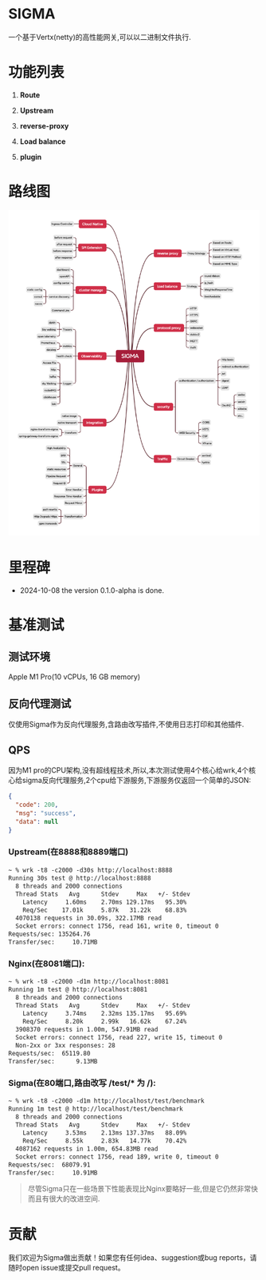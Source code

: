 # SIGMA

一个基于Vertx(netty)的高性能网关,可以以二进制文件执行.

# 功能列表

1. **Route**
2. **Upstream**
3. **reverse-proxy**
4. **Load balance**

5. **plugin**

# 路线图

![ROADMAP](./image/SIGMA-ROADMAP.png)

# 里程碑

- 2024-10-08 the version 0.1.0-alpha is done.

# 基准测试

## 测试环境

Apple M1 Pro(10 vCPUs, 16 GB memory)

## 反向代理测试

仅使用Sigma作为反向代理服务,含路由改写插件,不使用日志打印和其他插件.

## QPS

因为M1 pro的CPU架构,没有超线程技术,所以,本次测试使用4个核心给wrk,4个核心给sigma反向代理服务,2个cpu给下游服务,下游服务仅返回一个简单的JSON:

```json
{
  "code": 200,
  "msg": "success",
  "data": null
}
```

### Upstream(在8888和8889端口)

```wiki
~ % wrk -t8 -c2000 -d30s http://localhost:8888
Running 30s test @ http://localhost:8888
  8 threads and 2000 connections
  Thread Stats   Avg      Stdev     Max   +/- Stdev
    Latency     1.60ms    2.70ms 129.17ms   95.30%
    Req/Sec    17.01k     5.87k   31.22k    68.83%
  4070138 requests in 30.09s, 322.17MB read
  Socket errors: connect 1756, read 161, write 0, timeout 0
Requests/sec: 135264.76
Transfer/sec:     10.71MB
```

### Nginx(在8081端口):

```wiki
~ % wrk -t8 -c2000 -d1m http://localhost:8081
Running 1m test @ http://localhost:8081
  8 threads and 2000 connections
  Thread Stats   Avg      Stdev     Max   +/- Stdev
    Latency     3.74ms    2.32ms 135.17ms   95.69%
    Req/Sec     8.20k     2.99k   16.62k    67.24%
  3908370 requests in 1.00m, 547.91MB read
  Socket errors: connect 1756, read 227, write 15, timeout 0
  Non-2xx or 3xx responses: 28
Requests/sec:  65119.80
Transfer/sec:      9.13MB
```

### Sigma(在80端口,路由改写 /test/* 为 /):

```wiki
~ % wrk -t8 -c2000 -d1m http://localhost/test/benchmark   
Running 1m test @ http://localhost/test/benchmark
  8 threads and 2000 connections
  Thread Stats   Avg      Stdev     Max   +/- Stdev
    Latency     3.53ms    2.13ms 137.37ms   88.09%
    Req/Sec     8.55k     2.83k   14.77k    70.42%
  4087162 requests in 1.00m, 654.83MB read
  Socket errors: connect 1756, read 189, write 0, timeout 0
Requests/sec:  68079.91
Transfer/sec:     10.91MB
```

> 尽管Sigma只在一些场景下性能表现比Nginx要略好一些,但是它仍然非常快而且有很大的改进空间.

# 贡献

我们欢迎为Sigma做出贡献！如果您有任何idea、suggestion或bug reports，请随时open issue或提交pull request。